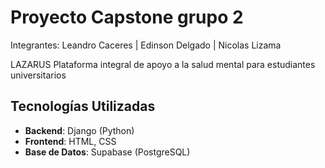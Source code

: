 # Proyecto Capstone grupo 2

Integrantes: 
   Leandro Caceres 
  | Edinson Delgado
  | Nicolas Lizama 


LAZARUS
Plataforma integral de apoyo a la salud mental para estudiantes universitarios

## Tecnologías Utilizadas

- **Backend**: Django (Python)
- **Frontend**: HTML, CSS
- **Base de Datos**: Supabase (PostgreSQL)
